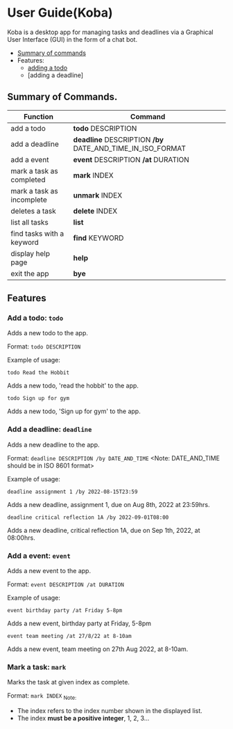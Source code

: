 # User Guide(Koba)

Koba is a desktop app for managing tasks and deadlines via a Graphical User Interface (GUI) in the form of a chat bot.

* [Summary of commands](https://github.com/therealdaofu/ip/blob/master/docs/README.md#summary-of-commands)
* Features:
  * [adding a todo](https://github.com/therealdaofu/ip/blob/master/docs/README.md#add-a-todo-todo)
  * [adding a deadline]

## Summary of Commands.
|Function                 |Command                                                    |
|-------------------------|-----------------------------------------------------------|
|add a todo               |**todo**     DESCRIPTION                                   |
|add a deadline           |**deadline** DESCRIPTION **/by** DATE_AND_TIME_IN_ISO_FORMAT|
|add a event              |**event**    DESCRIPTION **/at** DURATION                  |
|mark a task as completed |**mark**     INDEX                                         |
|mark a task as incomplete|**unmark**   INDEX                                         |
|deletes a task           |**delete**   INDEX                                         |
|list all tasks           |**list**                                                   |
|find tasks with a keyword|**find**     KEYWORD                                       |
|display help page        |**help**                                                   |
|exit the app             |**bye**                                                    |


## Features


### Add a todo: `todo`
Adds a new todo to the app.

Format: `todo DESCRIPTION`

Example of usage:
```
todo Read the Hobbit
```
Adds a new todo, 'read the hobbit' to the app.

```
todo Sign up for gym
```
Adds a new todo, 'Sign up for gym' to the app.


### Add a deadline: `deadline`
Adds a new deadline to the app.

Format: `deadline DESCRIPTION /by DATE_AND_TIME`
<Note: DATE_AND_TIME should be in ISO 8601 format>

Example of usage:
```
deadline assignment 1 /by 2022-08-15T23:59
```
Adds a new deadline, assignment 1, due on Aug 8th, 2022 at 23:59hrs.

```
deadline critical reflection 1A /by 2022-09-01T08:00
```
Adds a new deadline, critical reflection 1A, due on Sep 1th, 2022, at 08:00hrs.


### Add a event: `event`
Adds a new event to the app.

Format: `event DESCRIPTION /at DURATION`

Example of usage:
```
event birthday party /at Friday 5-8pm
```
Adds a new event, birthday party at Friday, 5-8pm

```
event team meeting /at 27/8/22 at 8-10am
```
Adds a new event, team meeting on 27th Aug 2022, at 8-10am.


### Mark a task: `mark`
Marks the task at given index as complete.

Format: `mark INDEX`
<sub>
 Note: 
 - The index refers to the index number shown in the displayed list.
 - The index **must be a positive integer**, 1, 2, 3...
</sub>


